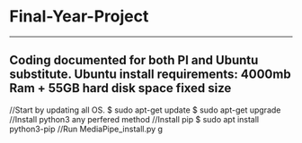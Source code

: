 # Final-Year-Project
---------------------------------------------
Coding documented for both PI and Ubuntu substitute.
Ubuntu install requirements: 4000mb Ram + 55GB hard disk space fixed size
---------------------------------------------
//Start by updating all OS. 
$ sudo apt-get update
$ sudo apt-get upgrade
//Install python3 any perfered method
//Install pip
$ sudo apt install python3-pip
//Run MediaPipe_install.py
g
